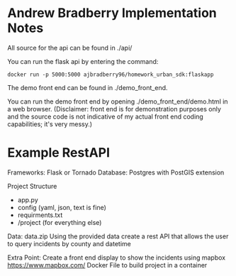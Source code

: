 # Andrew Bradberry Implementation Notes

All source for the api can be found in ./api/

You can run the flask api by entering the command:

```
docker run -p 5000:5000 ajbradberry96/homework_urban_sdk:flaskapp
```

The demo front end can be found in ./demo_front_end.

You can run the demo front end by opening ./demo_front_end/demo.html in a web browser. (Disclaimer: front end is for demonstration purposes only and the source code is not indicative of my actual front end coding capabilities; it's very messy.)

# Example RestAPI

Frameworks: Flask or Tornado
Database: Postgres with PostGIS extension

Project Structure
  - app.py
  - config (yaml, json, text is fine)
  - requirments.txt
  - /project (for everything else)

Data: data.zip
Using the provided data create a rest API that allows the user to query incidents by county and datetime

Extra Point:
Create a front end display to show the incidents using mapbox https://www.mapbox.com/
Docker File to build project in a container

